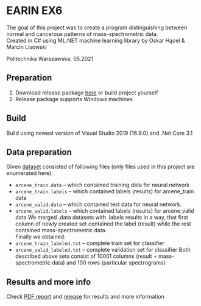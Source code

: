 # EARIN EX6
The goal of this project was to create a program distinguishing between normal and cancerous patterns of mass-spectrometric data.  
Created in C# using ML.NET machine learning library by Oskar Hącel & Marcin Lisowski  

Politechnika Warszawska, 05.2021

## Preparation
1. Download release package [here](https://github.com/KlivenPL/EARIN_EX6/releases) or build project yourself
1. Release package supports Windows machines
## Build
Build using newest version of Visual Studio 2019 (16.9.0) and .Net Core 3.1
## Data preparation
Given [dataset](https://archive.ics.uci.edu/ml/datasets/Arcene) consisted of following files (only files used in this project are enumerated here):  
*	```arcene_train.data``` – which contained training data for neural network
*	```arcene_train.labels``` – which contained labels (results) for arcene_train data
*	```arcene_valid.data``` – which contained test data for neural network. 
*	```arcene_valid.labels``` – which contained labels (results) for arcene_valid data
We merged .data datasets with .labels results in a way, that first column of newly created set contained the label (result) while the rest contained mass-spectrometric data.  
Finally we obtained:
*	```arcene_train_labeled.txt``` – complete train set for classifier
*	```arcene_valid_labeled.txt``` – complete validation set for classifier
Both described above sets consist of 10001 columns (result + mass-spectrometric data) and 100 rows (particular spectrograms)

## Results and more info
Check [PDF report](https://github.com/KlivenPL/EARIN_EX6/releases/download/1.0/EARIN_EX6_Oskar_Hacel_Marcin_Lisowski.pdf) and [release](https://github.com/KlivenPL/EARIN_EX6/releases/tag/1.0) for results and more information
